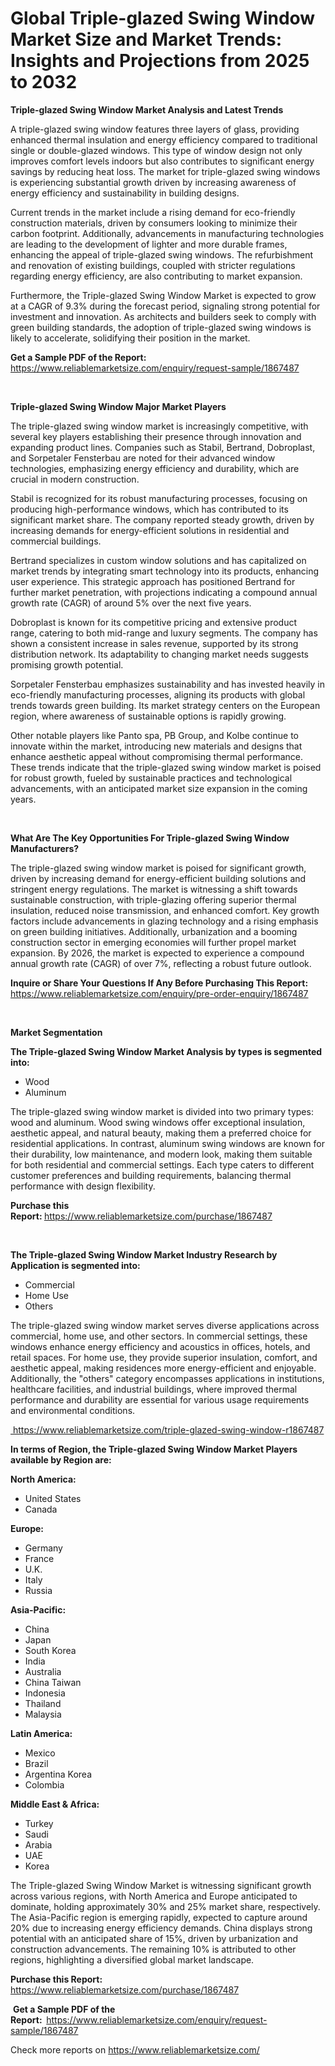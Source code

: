 <p><h1>Global Triple-glazed Swing Window Market Size and Market Trends: Insights and Projections from 2025 to 2032</h1></p><p><strong>Triple-glazed Swing Window Market Analysis and Latest Trends</strong></p>
<p><p>A triple-glazed swing window features three layers of glass, providing enhanced thermal insulation and energy efficiency compared to traditional single or double-glazed windows. This type of window design not only improves comfort levels indoors but also contributes to significant energy savings by reducing heat loss. The market for triple-glazed swing windows is experiencing substantial growth driven by increasing awareness of energy efficiency and sustainability in building designs.</p><p>Current trends in the market include a rising demand for eco-friendly construction materials, driven by consumers looking to minimize their carbon footprint. Additionally, advancements in manufacturing technologies are leading to the development of lighter and more durable frames, enhancing the appeal of triple-glazed swing windows. The refurbishment and renovation of existing buildings, coupled with stricter regulations regarding energy efficiency, are also contributing to market expansion.</p><p>Furthermore, the Triple-glazed Swing Window Market is expected to grow at a CAGR of 9.3% during the forecast period, signaling strong potential for investment and innovation. As architects and builders seek to comply with green building standards, the adoption of triple-glazed swing windows is likely to accelerate, solidifying their position in the market.</p></p>
<p><strong>Get a Sample PDF of the Report:&nbsp;</strong> <a href="https://www.reliablemarketsize.com/enquiry/request-sample/1867487?utm_campaign=2528&utm_medium=2&utm_source=Github&utm_content=ia&utm_term=05042025&utm_id=triple-glazed-swing-window">https://www.reliablemarketsize.com/enquiry/request-sample/1867487</a></p>
<p>&nbsp;</p>
<p><strong>Triple-glazed Swing Window Major Market Players</strong></p>
<p><p>The triple-glazed swing window market is increasingly competitive, with several key players establishing their presence through innovation and expanding product lines. Companies such as Stabil, Bertrand, Dobroplast, and Sorpetaler Fensterbau are noted for their advanced window technologies, emphasizing energy efficiency and durability, which are crucial in modern construction.</p><p>Stabil is recognized for its robust manufacturing processes, focusing on producing high-performance windows, which has contributed to its significant market share. The company reported steady growth, driven by increasing demands for energy-efficient solutions in residential and commercial buildings.</p><p>Bertrand specializes in custom window solutions and has capitalized on market trends by integrating smart technology into its products, enhancing user experience. This strategic approach has positioned Bertrand for further market penetration, with projections indicating a compound annual growth rate (CAGR) of around 5% over the next five years.</p><p>Dobroplast is known for its competitive pricing and extensive product range, catering to both mid-range and luxury segments. The company has shown a consistent increase in sales revenue, supported by its strong distribution network. Its adaptability to changing market needs suggests promising growth potential.</p><p>Sorpetaler Fensterbau emphasizes sustainability and has invested heavily in eco-friendly manufacturing processes, aligning its products with global trends towards green building. Its market strategy centers on the European region, where awareness of sustainable options is rapidly growing.</p><p>Other notable players like Panto spa, PB Group, and Kolbe continue to innovate within the market, introducing new materials and designs that enhance aesthetic appeal without compromising thermal performance. These trends indicate that the triple-glazed swing window market is poised for robust growth, fueled by sustainable practices and technological advancements, with an anticipated market size expansion in the coming years.</p></p>
<p>&nbsp;</p>
<p><strong>What Are The Key Opportunities For Triple-glazed Swing Window Manufacturers?</strong></p>
<p><p>The triple-glazed swing window market is poised for significant growth, driven by increasing demand for energy-efficient building solutions and stringent energy regulations. The market is witnessing a shift towards sustainable construction, with triple-glazing offering superior thermal insulation, reduced noise transmission, and enhanced comfort. Key growth factors include advancements in glazing technology and a rising emphasis on green building initiatives. Additionally, urbanization and a booming construction sector in emerging economies will further propel market expansion. By 2026, the market is expected to experience a compound annual growth rate (CAGR) of over 7%, reflecting a robust future outlook.</p></p>
<p><strong>Inquire or Share Your Questions If Any Before Purchasing This Report:</strong> <a href="https://www.reliablemarketsize.com/enquiry/pre-order-enquiry/1867487?utm_campaign=2528&utm_medium=2&utm_source=Github&utm_content=ia&utm_term=05042025&utm_id=triple-glazed-swing-window">https://www.reliablemarketsize.com/enquiry/pre-order-enquiry/1867487</a></p>
<p>&nbsp;</p>
<p><strong>Market Segmentation</strong></p>
<p><strong>The Triple-glazed Swing Window Market Analysis by types is segmented into:</strong></p>
<p><ul><li>Wood</li><li>Aluminum</li></ul></p>
<p><p>The triple-glazed swing window market is divided into two primary types: wood and aluminum. Wood swing windows offer exceptional insulation, aesthetic appeal, and natural beauty, making them a preferred choice for residential applications. In contrast, aluminum swing windows are known for their durability, low maintenance, and modern look, making them suitable for both residential and commercial settings. Each type caters to different customer preferences and building requirements, balancing thermal performance with design flexibility.</p></p>
<p><strong>Purchase this Report:&nbsp;</strong><a href="https://www.reliablemarketsize.com/purchase/1867487?utm_campaign=2528&utm_medium=2&utm_source=Github&utm_content=ia&utm_term=05042025&utm_id=triple-glazed-swing-window">https://www.reliablemarketsize.com/purchase/1867487</a></p>
<p>&nbsp;</p>
<p><strong>The Triple-glazed Swing Window Market Industry Research by Application is segmented into:</strong></p>
<p><ul><li>Commercial</li><li>Home Use</li><li>Others</li></ul></p>
<p><p>The triple-glazed swing window market serves diverse applications across commercial, home use, and other sectors. In commercial settings, these windows enhance energy efficiency and acoustics in offices, hotels, and retail spaces. For home use, they provide superior insulation, comfort, and aesthetic appeal, making residences more energy-efficient and enjoyable. Additionally, the "others" category encompasses applications in institutions, healthcare facilities, and industrial buildings, where improved thermal performance and durability are essential for various usage requirements and environmental conditions.</p></p>
<p><a href="https://www.reliablemarketsize.com/triple-glazed-swing-window-r1867487?utm_campaign=2528&utm_medium=2&utm_source=Github&utm_content=ia&utm_term=05042025&utm_id=triple-glazed-swing-window">&nbsp;https://www.reliablemarketsize.com/triple-glazed-swing-window-r1867487</a></p>
<p><strong>In terms of Region, the Triple-glazed Swing Window Market Players available by Region are:</strong></p>
<p>
    <p> <strong> North America: </strong>
        <ul>
            <li>United States</li>
            <li>Canada</li>
        </ul>
        </p> 
    <p> <strong> Europe: </strong>
        <ul>
            <li>Germany</li>
            <li>France</li>
            <li>U.K.</li>
            <li>Italy</li>
            <li>Russia</li>
        </ul>
        </p> 
    <p> <strong> Asia-Pacific: </strong>
        <ul>
            <li>China</li>
            <li>Japan</li>
            <li>South Korea</li>
            <li>India</li>
            <li>Australia</li>
            <li>China Taiwan</li>
            <li>Indonesia</li>
            <li>Thailand</li>
            <li>Malaysia</li>
        </ul>
        </p> 
    <p> <strong> Latin America: </strong>
        <ul>
            <li>Mexico</li>
            <li>Brazil</li>
            <li>Argentina Korea</li>
            <li>Colombia</li>
        </ul>
        </p> 
    <p> <strong> Middle East & Africa: </strong>
        <ul>
            <li>Turkey</li>
            <li>Saudi</li>
            <li>Arabia</li>
            <li>UAE</li>
            <li>Korea</li>
        </ul>
    </p>
    </p>
<p><p>The Triple-glazed Swing Window Market is witnessing significant growth across various regions, with North America and Europe anticipated to dominate, holding approximately 30% and 25% market share, respectively. The Asia-Pacific region is emerging rapidly, expected to capture around 20% due to increasing energy efficiency demands. China displays strong potential with an anticipated share of 15%, driven by urbanization and construction advancements. The remaining 10% is attributed to other regions, highlighting a diversified global market landscape.</p></p>
<p><strong>Purchase this Report: </strong><a href="https://www.reliablemarketsize.com/purchase/1867487?utm_campaign=2528&utm_medium=2&utm_source=Github&utm_content=ia&utm_term=05042025&utm_id=triple-glazed-swing-window">https://www.reliablemarketsize.com/purchase/1867487</a></p>
<p>&nbsp;<strong>Get a Sample PDF of the Report:&nbsp;&nbsp;</strong><a href="https://www.reliablemarketsize.com/enquiry/request-sample/1867487?utm_campaign=2528&utm_medium=2&utm_source=Github&utm_content=ia&utm_term=05042025&utm_id=triple-glazed-swing-window">https://www.reliablemarketsize.com/enquiry/request-sample/1867487</a></p>
<p><strong></strong></p>
<p>Check more reports on <a href="https://www.reliablemarketsize.com/?utm_campaign=2528&utm_medium=2&utm_source=Github&utm_content=ia&utm_term=05042025&utm_id=triple-glazed-swing-window">https://www.reliablemarketsize.com/</a></p>